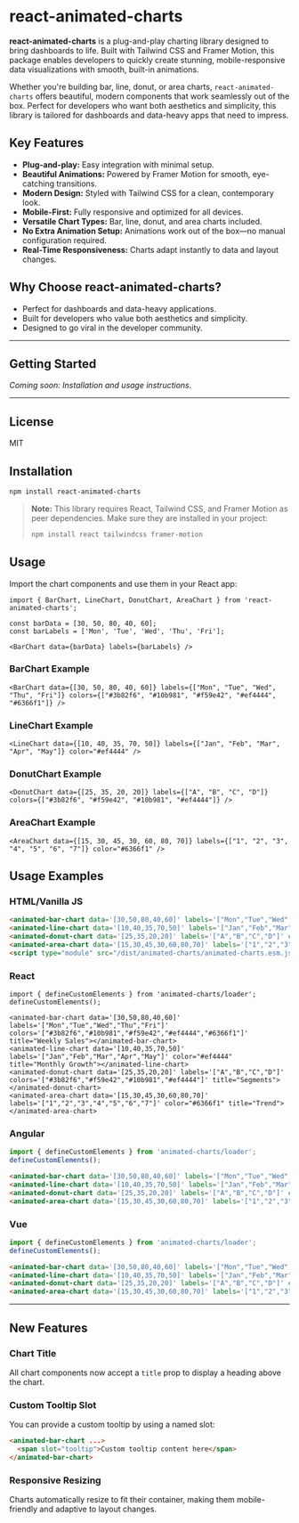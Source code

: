 # react-animated-charts

**react-animated-charts** is a plug-and-play charting library designed to bring dashboards to life. Built with Tailwind CSS and Framer Motion, this package enables developers to quickly create stunning, mobile-responsive data visualizations with smooth, built-in animations.

Whether you're building bar, line, donut, or area charts, `react-animated-charts` offers beautiful, modern components that work seamlessly out of the box. Perfect for developers who want both aesthetics and simplicity, this library is tailored for dashboards and data-heavy apps that need to impress.

## Key Features
- **Plug-and-play:** Easy integration with minimal setup.
- **Beautiful Animations:** Powered by Framer Motion for smooth, eye-catching transitions.
- **Modern Design:** Styled with Tailwind CSS for a clean, contemporary look.
- **Mobile-First:** Fully responsive and optimized for all devices.
- **Versatile Chart Types:** Bar, line, donut, and area charts included.
- **No Extra Animation Setup:** Animations work out of the box—no manual configuration required.
- **Real-Time Responsiveness:** Charts adapt instantly to data and layout changes.

## Why Choose react-animated-charts?
- Perfect for dashboards and data-heavy applications.
- Built for developers who value both aesthetics and simplicity.
- Designed to go viral in the developer community.

---

## Getting Started

_Coming soon: Installation and usage instructions._

---

## License

MIT 

## Installation

```bash
npm install react-animated-charts
```

> **Note:** This library requires React, Tailwind CSS, and Framer Motion as peer dependencies. Make sure they are installed in your project:
>
> ```bash
> npm install react tailwindcss framer-motion
> ```

## Usage

Import the chart components and use them in your React app:

```tsx
import { BarChart, LineChart, DonutChart, AreaChart } from 'react-animated-charts';

const barData = [30, 50, 80, 40, 60];
const barLabels = ['Mon', 'Tue', 'Wed', 'Thu', 'Fri'];

<BarChart data={barData} labels={barLabels} />
```

### BarChart Example
```tsx
<BarChart data={[30, 50, 80, 40, 60]} labels={["Mon", "Tue", "Wed", "Thu", "Fri"]} colors={["#3b82f6", "#10b981", "#f59e42", "#ef4444", "#6366f1"]} />
```

### LineChart Example
```tsx
<LineChart data={[10, 40, 35, 70, 50]} labels={["Jan", "Feb", "Mar", "Apr", "May"]} color="#ef4444" />
```

### DonutChart Example
```tsx
<DonutChart data={[25, 35, 20, 20]} labels={["A", "B", "C", "D"]} colors={["#3b82f6", "#f59e42", "#10b981", "#ef4444"]} />
```

### AreaChart Example
```tsx
<AreaChart data={[15, 30, 45, 30, 60, 80, 70]} labels={["1", "2", "3", "4", "5", "6", "7"]} color="#6366f1" />
```

## Usage Examples

### HTML/Vanilla JS
```html
<animated-bar-chart data='[30,50,80,40,60]' labels='["Mon","Tue","Wed","Thu","Fri"]' colors='["#3b82f6","#10b981","#f59e42","#ef4444","#6366f1"]' title="Weekly Sales"></animated-bar-chart>
<animated-line-chart data='[10,40,35,70,50]' labels='["Jan","Feb","Mar","Apr","May"]' color="#ef4444" title="Monthly Growth"></animated-line-chart>
<animated-donut-chart data='[25,35,20,20]' labels='["A","B","C","D"]' colors='["#3b82f6","#f59e42","#10b981","#ef4444"]' title="Segments"></animated-donut-chart>
<animated-area-chart data='[15,30,45,30,60,80,70]' labels='["1","2","3","4","5","6","7"]' color="#6366f1" title="Trend"></animated-area-chart>
<script type="module" src="/dist/animated-charts/animated-charts.esm.js"></script>
```

### React
```tsx
import { defineCustomElements } from 'animated-charts/loader';
defineCustomElements();

<animated-bar-chart data='[30,50,80,40,60]' labels='["Mon","Tue","Wed","Thu","Fri"]' colors='["#3b82f6","#10b981","#f59e42","#ef4444","#6366f1"]' title="Weekly Sales"></animated-bar-chart>
<animated-line-chart data='[10,40,35,70,50]' labels='["Jan","Feb","Mar","Apr","May"]' color="#ef4444" title="Monthly Growth"></animated-line-chart>
<animated-donut-chart data='[25,35,20,20]' labels='["A","B","C","D"]' colors='["#3b82f6","#f59e42","#10b981","#ef4444"]' title="Segments"></animated-donut-chart>
<animated-area-chart data='[15,30,45,30,60,80,70]' labels='["1","2","3","4","5","6","7"]' color="#6366f1" title="Trend"></animated-area-chart>
```

### Angular
```ts
import { defineCustomElements } from 'animated-charts/loader';
defineCustomElements();
```
```html
<animated-bar-chart data='[30,50,80,40,60]' labels='["Mon","Tue","Wed","Thu","Fri"]' colors='["#3b82f6","#10b981","#f59e42","#ef4444","#6366f1"]' title="Weekly Sales"></animated-bar-chart>
<animated-line-chart data='[10,40,35,70,50]' labels='["Jan","Feb","Mar","Apr","May"]' color="#ef4444" title="Monthly Growth"></animated-line-chart>
<animated-donut-chart data='[25,35,20,20]' labels='["A","B","C","D"]' colors='["#3b82f6","#f59e42","#10b981","#ef4444"]' title="Segments"></animated-donut-chart>
<animated-area-chart data='[15,30,45,30,60,80,70]' labels='["1","2","3","4","5","6","7"]' color="#6366f1" title="Trend"></animated-area-chart>
```

### Vue
```js
import { defineCustomElements } from 'animated-charts/loader';
defineCustomElements();
```
```html
<animated-bar-chart data='[30,50,80,40,60]' labels='["Mon","Tue","Wed","Thu","Fri"]' colors='["#3b82f6","#10b981","#f59e42","#ef4444","#6366f1"]' title="Weekly Sales"></animated-bar-chart>
<animated-line-chart data='[10,40,35,70,50]' labels='["Jan","Feb","Mar","Apr","May"]' color="#ef4444" title="Monthly Growth"></animated-line-chart>
<animated-donut-chart data='[25,35,20,20]' labels='["A","B","C","D"]' colors='["#3b82f6","#f59e42","#10b981","#ef4444"]' title="Segments"></animated-donut-chart>
<animated-area-chart data='[15,30,45,30,60,80,70]' labels='["1","2","3","4","5","6","7"]' color="#6366f1" title="Trend"></animated-area-chart>
```

---

## New Features

### Chart Title
All chart components now accept a `title` prop to display a heading above the chart.

### Custom Tooltip Slot
You can provide a custom tooltip by using a named slot:
```html
<animated-bar-chart ...>
  <span slot="tooltip">Custom tooltip content here</span>
</animated-bar-chart>
```

### Responsive Resizing
Charts automatically resize to fit their container, making them mobile-friendly and adaptive to layout changes.
